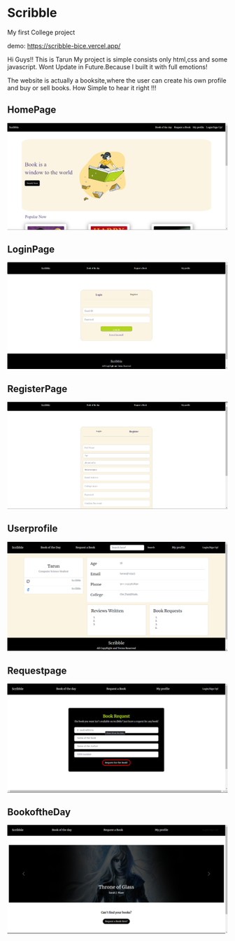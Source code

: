 # Scribble
My first College project

demo: https://scribble-bice.vercel.app/

Hi Guys!! This is Tarun
My project is simple consists only html,css and some javascript.
Wont Update in Future.Because I built it with full emotions!

The website is actually a booksite,where the user can create his own profile and buy or sell books.
How Simple to hear it right !!!


## HomePage
![HomePage Image](https://github.com/tarunmanoharann/Scribble/blob/main/photos/Home.png)

## LoginPage
![LoginPage Image](https://github.com/tarunmanoharann/Scribble/blob/main/photos/Login.png)

## RegisterPage
![RegisterPage Image](https://github.com/tarunmanoharann/Scribble/blob/main/photos/Register.png)

## Userprofile
![Userprofile Image](https://github.com/tarunmanoharann/Scribble/blob/main/photos/Userprofile.png)

## Requestpage
![Requestpage Image](https://github.com/tarunmanoharann/Scribble/blob/main/photos/Requestpage.png)

## BookoftheDay
![Bookoftheday Image](https://github.com/tarunmanoharann/Scribble/blob/main/photos/bookofday.png)
